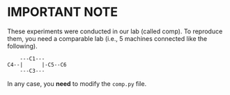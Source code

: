 # IMPORTANT NOTE

These experiments were conducted in our lab (called comp).
To reproduce them, you need a comparable lab (i.e., 5 machines connected like the following).

```
    ---C1---
C4--|      |-C5--C6
    ---C3---
```

In any case, you **need** to modify the `comp.py` file.

